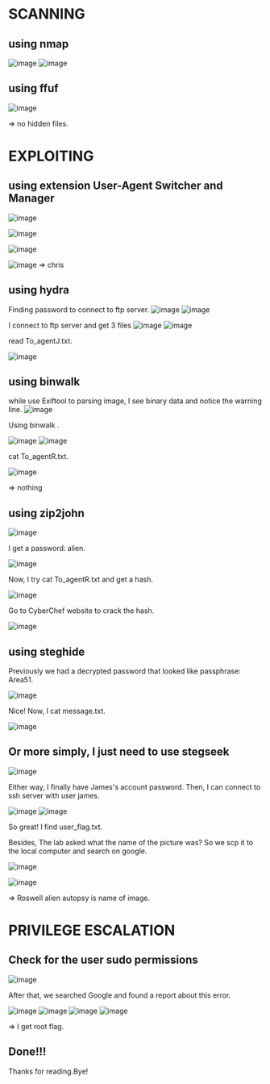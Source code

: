 # SCANNING
## using nmap
![image](https://github.com/nguyenngocdung18/tryhackme/assets/134156226/7b30029d-7ec3-47e1-9da4-a8bbf6a61871)
![image](https://github.com/nguyenngocdung18/tryhackme/assets/134156226/a74b248e-d11b-4d56-86e0-36571000a4b6)
## using ffuf
![image](https://github.com/nguyenngocdung18/tryhackme/assets/134156226/1bfc2073-38a1-4af2-8043-b42ecb8f55ff)

=> no hidden files.
# EXPLOITING
## using extension User-Agent Switcher and Manager

![image](https://github.com/nguyenngocdung18/tryhackme/assets/134156226/00cf42b8-6b72-436c-ae8b-6934ed7c90f0)

![image](https://github.com/nguyenngocdung18/tryhackme/assets/134156226/fb9f7e33-445c-414c-93c0-433a7b4b08d0)

![image](https://github.com/nguyenngocdung18/tryhackme/assets/134156226/46e6122b-ee8f-43fd-9540-d283525ee5b0)

![image](https://github.com/nguyenngocdung18/tryhackme/assets/134156226/aa55cf28-33f5-46a9-8d62-66db1f6c196c)
=> chris

## using hydra
Finding password to connect to ftp server.
![image](https://github.com/nguyenngocdung18/tryhackme/assets/134156226/b9cecad5-c5ee-4d74-9e96-7c4e96a5f37c)
![image](https://github.com/nguyenngocdung18/tryhackme/assets/134156226/23e8bfba-3120-46b1-a645-49832a08e701)

I connect to ftp server and get 3 files
![image](https://github.com/nguyenngocdung18/tryhackme/assets/134156226/9bd1e4af-f2d3-44fd-be3f-945a74105ffb)
![image](https://github.com/nguyenngocdung18/tryhackme/assets/134156226/027744db-cdf9-4879-961e-cbf5c1c8a1f4)

read To_agentJ.txt. 

![image](https://github.com/nguyenngocdung18/tryhackme/assets/134156226/79c15c77-5f9d-4500-8b46-cc6d577f26b8)
## using binwalk

while use Exiftool to parsing image, I see binary data and notice the warning line.
![image](https://github.com/nguyenngocdung18/tryhackme/assets/134156226/98d2f6dc-c77a-4c59-91a7-f15dd8c12c77)

Using binwalk .

![image](https://github.com/nguyenngocdung18/tryhackme/assets/134156226/b7312ef0-bed9-42eb-99c5-0cffe0004d7e)
![image](https://github.com/nguyenngocdung18/tryhackme/assets/134156226/12211f4e-3305-4bdb-b00e-0470bb4229ea)

cat To_agentR.txt.

![image](https://github.com/nguyenngocdung18/tryhackme/assets/134156226/2fab7a60-9fbd-4e88-a298-25a167f150ed)

=> nothing

## using zip2john 
![image](https://github.com/nguyenngocdung18/tryhackme/assets/134156226/43f8cc25-b3f6-46eb-8ae3-03ed5eecff32)

I get a password: alien.

![image](https://github.com/nguyenngocdung18/tryhackme/assets/134156226/57a6b30e-4fc7-45c3-bd71-0773b46a8004)

Now, I try cat To_agentR.txt and get a hash.

![image](https://github.com/nguyenngocdung18/tryhackme/assets/134156226/db72bf0c-77fd-4992-b375-61df4483f281)

Go to CyberChef website to crack the hash.

![image](https://github.com/nguyenngocdung18/tryhackme/assets/134156226/af5fe409-42cc-4507-b65e-6ecbdf495940)

## using steghide
Previously we had a decrypted password that looked like passphrase: Area51.

![image](https://github.com/nguyenngocdung18/tryhackme/assets/134156226/9c810743-8536-4540-96f7-e19f4c77f78e)

Nice! Now, I cat message.txt.

![image](https://github.com/nguyenngocdung18/tryhackme/assets/134156226/339c4f50-30a5-4773-ba51-3bed8afde752)

## Or more simply, I just need to use stegseek

![image](https://github.com/nguyenngocdung18/tryhackme/assets/134156226/cbecd3a0-1ab8-4c93-bcf1-56a7b84b01ee)

Either way, I finally have James's account password. Then, I can connect to ssh server with user james.

![image](https://github.com/nguyenngocdung18/tryhackme/assets/134156226/9dd7d0ee-903e-417c-991a-d8c477832746)
![image](https://github.com/nguyenngocdung18/tryhackme/assets/134156226/981c1e7e-cbc6-4737-b1e9-161298c58bce)

So great! I find user_flag.txt.

Besides, The lab asked what the name of the picture was? So we scp it to the local computer and search on google.

![image](https://github.com/nguyenngocdung18/tryhackme/assets/134156226/2c54ccbb-1d00-4e24-b561-5535a0095f0b)

![image](https://github.com/nguyenngocdung18/tryhackme/assets/134156226/4d110e00-be23-4dec-906d-82b2c441e159)

=> Roswell alien autopsy is name of image.
# PRIVILEGE ESCALATION
## Check for the user sudo permissions

![image](https://github.com/nguyenngocdung18/tryhackme/assets/134156226/db934fe1-c2cc-459a-8d3e-b40c96d55242)

After that, we searched Google and found a report about this error.

![image](https://github.com/nguyenngocdung18/tryhackme/assets/134156226/2c1e4531-8aac-4d02-a5dd-05a3704dccb2)
![image](https://github.com/nguyenngocdung18/tryhackme/assets/134156226/f5c50ec5-febb-47ee-8034-738590509078)
![image](https://github.com/nguyenngocdung18/tryhackme/assets/134156226/5a567f54-7852-4e16-b500-f7a1ff70170c)
![image](https://github.com/nguyenngocdung18/tryhackme/assets/134156226/746c8519-d5a9-44bb-85e7-a281892c16d5)

=> I get root flag.
## Done!!!
Thanks for reading.Bye!
